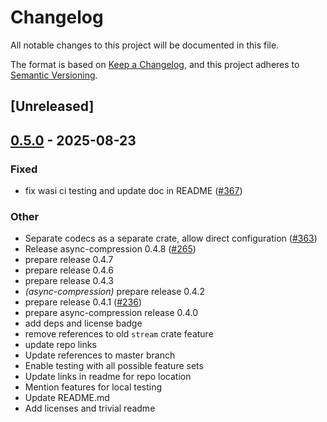 # Changelog

All notable changes to this project will be documented in this file.

The format is based on [Keep a Changelog](https://keepachangelog.com/en/1.0.0/),
and this project adheres to [Semantic Versioning](https://semver.org/spec/v2.0.0.html).

## [Unreleased]

## [0.5.0](https://github.com/Nullus157/async-compression/compare/compression-core-v0.4.27...compression-core-v0.5.0) - 2025-08-23

### Fixed

- fix wasi ci testing and update doc in README ([#367](https://github.com/Nullus157/async-compression/pull/367))

### Other

- Separate codecs as a separate crate, allow direct configuration ([#363](https://github.com/Nullus157/async-compression/pull/363))
- Release async-compression 0.4.8 ([#265](https://github.com/Nullus157/async-compression/pull/265))
- prepare release 0.4.7
- prepare release 0.4.6
- prepare release 0.4.3
- *(async-compression)* prepare release 0.4.2
- prepare release 0.4.1 ([#236](https://github.com/Nullus157/async-compression/pull/236))
- prepare async-compression release 0.4.0
- add deps and license badge
- remove references to old `stream` crate feature
- update repo links
- Update references to master branch
- Enable testing with all possible feature sets
- Update links in readme for repo location
- Mention features for local testing
- Update README.md
- Add licenses and trivial readme
